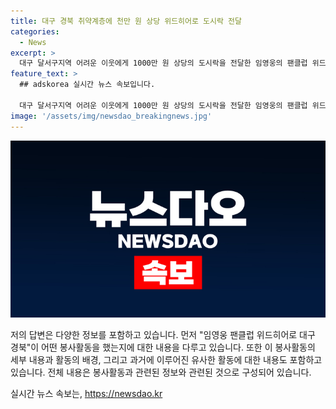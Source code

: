 ```yaml
---
title: 대구 경북 취약계층에 천만 원 상당 위드히어로 도시락 전달
categories:
  - News
excerpt: >
  대구 달서구지역 어려운 이웃에게 1000만 원 상당의 도시락을 전달한 임영웅의 팬클럽 위드히어로 대구 경북. 6일에는 250분에게 봉사를 했고, 단편영화 인 옥토버 공동 관람으로 유쾌한 시간을 보냈다. 이 외에도 발달장애인 아동을 도와주는 Hero 슛돌이 활동을 진행했으며, 회원들은 서로에게 감사한다고 전했다. 다양한 자원봉사활동으로 취약계층들을 지원하고 있어, 봉사에 참여하는 회원들의 열기와 후원금이 늘어나고 있다. 
feature_text: >
  ## adskorea 실시간 뉴스 속보입니다.

  대구 달서구지역 어려운 이웃에게 1000만 원 상당의 도시락을 전달한 임영웅의 팬클럽 위드히어로 대구 경북. 6일에는 250분에게 봉사를 했고, 단편영화 인 옥토버 공동 관람으로 유쾌한 시간을 보냈다. 이 외에도 발달장애인 아동을 도와주는 Hero 슛돌이 활동을 진행했으며, 회원들은 서로에게 감사한다고 전했다. 다양한 자원봉사활동으로 취약계층들을 지원하고 있어, 봉사에 참여하는 회원들의 열기와 후원금이 늘어나고 있다. 
image: '/assets/img/newsdao_breakingnews.jpg'
---
```


<p><img src="/assets/img/newsdao_breakingnews.jpg" alt="adskorea 속보" /></p>

<p>저의 답변은 다양한 정보를 포함하고 있습니다. 먼저 "임영웅 팬클럽 위드히어로 대구 경북"이 어떤 봉사활동을 했는지에 대한 내용을 다루고 있습니다. 또한 이 봉사활동의 세부 내용과 활동의 배경, 그리고 과거에 이루어진 유사한 활동에 대한 내용도 포함하고 있습니다. 전체 내용은 봉사활동과 관련된 정보와 관련된 것으로 구성되어 있습니다.</p>
실시간 뉴스 속보는, <a href="https://newsdao.kr" rel="dofollow">https://newsdao.kr</a>


